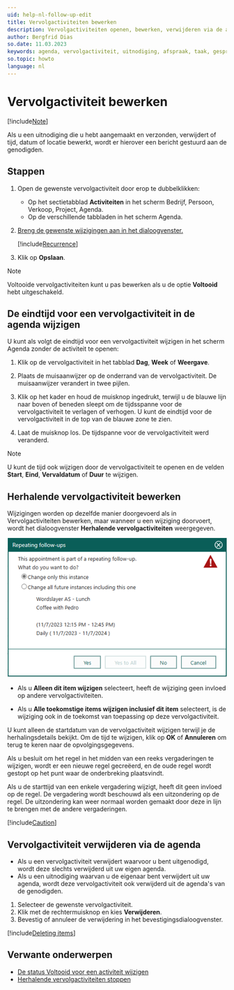 ```yaml
---
uid: help-nl-follow-up-edit
title: Vervolgactiviteiten bewerken
description: Vervolgactiviteiten openen, bewerken, verwijderen via de agenda; De eindtijd voor een vervolgactiviteit in de agenda wijzigen
author: Bergfrid Dias
so.date: 11.03.2023
keywords: agenda, vervolgactiviteit, uitnodiging, afspraak, taak, gesprek, herhalen, terugkeren, instantie
so.topic: howto
language: nl
---
```


# Vervolgactiviteit bewerken

[!include[Note](includes/note-edit-followup.md)]

Als u een uitnodiging die u hebt aangemaakt en verzonden, verwijdert of tijd, datum of locatie bewerkt, wordt er hierover een bericht gestuurd aan de genodigden.

## Stappen

1. Open de gewenste vervolgactiviteit door erop te dubbelklikken:

    * Op het sectietabblad **Activiteiten** in het scherm Bedrijf, Persoon, Verkoop, Project, Agenda.
    * Op de verschillende tabbladen in het scherm Agenda.

2. [Breng de gewenste wijzigingen aan in het dialoogvenster.][3]

    [!include[Recurrence](includes/note-repetition.md)]

3. Klik op **Opslaan**.

> [!NOTE]
> Voltooide vervolgactiviteiten kunt u pas bewerken als u de optie **Voltooid** hebt uitgeschakeld.

## <a id="change-end" />De eindtijd voor een vervolgactiviteit in de agenda wijzigen

U kunt als volgt de eindtijd voor een vervolgactiviteit wijzigen in het scherm Agenda zonder de activiteit te openen:

1. Klik op de vervolgactiviteit in het tabblad **Dag**, **Week** of **Weergave**.

2. Plaats de muisaanwijzer op de onderrand van de vervolgactiviteit. De muisaanwijzer verandert in twee pijlen.

3. Klik op het kader en houd de muisknop ingedrukt, terwijl u de blauwe lijn naar boven of beneden sleept om de tijdsspanne voor de vervolgactiviteit te verlagen of verhogen. U kunt de eindtijd voor de vervolgactiviteit in de top van de blauwe zone te zien.

4. Laat de muisknop los. De tijdspanne voor de vervolgactiviteit werd veranderd.

> [!NOTE]
> U kunt de tijd ook wijzigen door de vervolgactiviteit te openen en de velden **Start**, **Eind**, **Vervaldatum** of **Duur** te wijzigen.

## <a id="repeat" />Herhalende vervolgactiviteit bewerken

Wijzigingen worden op dezelfde manier doorgevoerd als in Vervolgactiviteiten bewerken, maar wanneer u een wijziging doorvoert, wordt het dialoogvenster **Herhalende vervolgactiviteiten** weergegeven.

![Repeating follow-up dialog -screenshot][img1]

* Als u **Alleen dit item wijzigen** selecteert, heeft de wijziging geen invloed op andere vervolgactiviteiten.

* Als u **Alle toekomstige items wijzigen inclusief dit item** selecteert, is de wijziging ook in de toekomst van toepassing op deze vervolgactiviteit.

U kunt alleen de startdatum van de vervolgactiviteit wijzigen terwijl je de herhalingsdetails bekijkt. Om de tijd te wijzigen, klik op **OK** of **Annuleren** om terug te keren naar de opvolgingsgegevens.

Als u besluit om het regel in het midden van een reeks vergaderingen te wijzigen, wordt er een nieuwe regel gecreëerd, en de oude regel wordt gestopt op het punt waar de onderbreking plaatsvindt.

Als u de starttijd van een enkele vergadering wijzigt, heeft dit geen invloed op de regel. De vergadering wordt beschouwd als een uitzondering op de regel. De uitzondering kan weer normaal worden gemaakt door deze in lijn te brengen met de andere vergaderingen.

[!include[Caution](includes/caution-do-not-change-recurring-date.md)]

## <a id="delete" />Vervolgactiviteit verwijderen via de agenda

* Als u een vervolgactiviteit verwijdert waarvoor u bent uitgenodigd, wordt deze slechts verwijderd uit uw eigen agenda.
* Als u een uitnodiging waarvan u de eigenaar bent verwijdert uit uw agenda, wordt deze vervolgactiviteit ook verwijderd uit de agenda's van de genodigden.

1. Selecteer de gewenste vervolgactiviteit.
2. Klik met de rechtermuisknop en kies **Verwijderen**.
3. Bevestig of annuleer de verwijdering in het bevestigingsdialoogvenster.

[!include[Deleting items](../../learn/includes/tip-deletion.md)]

## Verwante onderwerpen

* [De status Voltooid voor een activiteit wijzigen][2]
* [Herhalende vervolgactiviteiten stoppen][5]

<!-- Referenced links -->
[2]: change-completed-status.md
[3]: create-follow-up.md#fields
[5]: recurrence/stop.md

<!-- Referenced images -->
[img1]: ../../../media/loc/en/diary/change-repeating-fo.png
